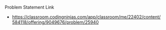 Problem Statement Link
 - https://classroom.codingninjas.com/app/classroom/me/22402/content/584118/offering/9049676/problem/25940